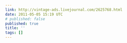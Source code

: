 ```yaml
---
link: http://vintage-ads.livejournal.com/2625768.html
date: 2011-05-05 15:19 UTC
# published: false
published: true
title: ''
tags: []
---
```



